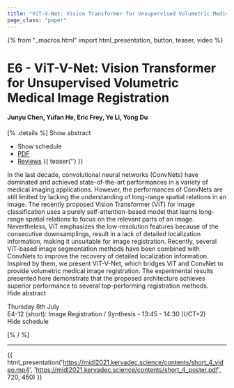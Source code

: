 ```yaml
---
title: "ViT-V-Net: Vision Transformer for Unsupervised Volumetric Medical Image Registration"
page_class: "paper"
---
```


{% from "_macros.html" import html_presentation, button, teaser, video %}

# E6 - ViT-V-Net: Vision Transformer for Unsupervised Volumetric Medical Image Registration

#### Junyu Chen, Yufan He, Eric Frey, Ye Li, Yong Du

[% .details %]
<a class="toggle_visibility" data-selector=".abstract" data-level="3">Show abstract</a>
- <a class="toggle_visibility" data-selector=".schedule" data-level="3">Show schedule</a>
- <a href="https://openreview.net/pdf?id=h3HC1EU7AEz">PDF</a>
- <a href="https://openreview.net/forum?id=h3HC1EU7AEz">Reviews</a>
{{ teaser('') }}

<p>
    <span class="abstract">
        In the last decade, convolutional neural networks (ConvNets) have dominated and achieved state-of-the-art performances in a variety of medical imaging applications. However, the performances of ConvNets are still limited by lacking the understanding of long-range spatial relations in an image. The recently proposed Vision Transformer (ViT) for image classification uses a purely self-attention-based model that learns long-range spatial relations to focus on the relevant parts of an image. Nevertheless, ViT emphasizes the low-resolution features because of the consecutive downsamplings, result in a lack of detailed localization information, making it unsuitable for image registration. Recently, several ViT-based image segmentation methods have been combined with ConvNets to improve the recovery of detailed localization information. Inspired by them, we present ViT-V-Net, which bridges ViT and ConvNet to provide volumetric medical image registration. The experimental results presented here demonstrate that the proposed architecture achieves superior performance to several top-performing registration methods.
        <br>
        <span class="actions"><a class="toggle_visibility" data-level="2">Hide abstract</a></span>
    </span>
</p>

<p>
    <span class="schedule">
         Thursday 8th July<br>E4-12 (short): Image Registration / Synthesis - 13:45 - 14:30 (UCT+2)
        <br>
        <span class="actions"><a class="toggle_visibility" data-level="2">Hide schedule</a></span>
    </span>
</p>

[% / %]


---

{{ html_presentation('https://midl2021.kervadec.science/contents/short_4_video.mp4', 'https://midl2021.kervadec.science/contents/short_4_poster.pdf', 720, 450) }}